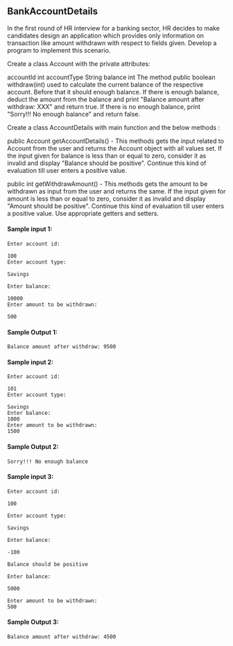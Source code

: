 ## BankAccountDetails
In the first round of HR interview for a banking sector,  HR decides to make candidates design an application which provides only  information on transaction like amount withdrawn with respect to fields given. Develop a program to implement this scenario.

Create a class Account with the private attributes:

accountId  int
accountType String
balance int
The method public boolean withdraw(int) used  to calculate the current balance of the respective account. Before that it should enough balance.  If there is enough balance, deduct the amount from the balance and print "Balance amount after withdraw: XXX" and return true.  If there is no enough balance, print "Sorry!!! No enough balance" and return false.

Create a class AccountDetails with main function and the below methods :

public Account getAccountDetails() -  This methods gets the input related to Account from the user and returns the Account object with all values set.  If the input given for balance is less than or equal to zero, consider it as invalid and display "Balance should be positive". Continue this kind of evaluation till user enters a positive value.

public int getWithdrawAmount() -  This methods gets the amount to be withdrawn as input from the user and returns the same.  If the input given for amount is less than or equal to zero, consider it as invalid and display "Amount should be positive". Continue this kind of evaluation till user enters a positive value.
Use appropriate getters and setters.

#### Sample input 1:
```
Enter account id:

100
Enter account type:

Savings

Enter balance:

10000
Enter amount to be withdrawn:

500
```
####  Sample Output 1:
```
Balance amount after withdraw: 9500
```
#### Sample input 2:
```
Enter account id:

101
Enter account type:

Savings
Enter balance:
1000
Enter amount to be withdrawn:
1500
```
####  Sample Output 2:
```
Sorry!!! No enough balance
```


#### Sample input 3:
```
Enter account id:

100

Enter account type:

Savings

Enter balance:

-100

Balance should be positive

Enter balance:

5000

Enter amount to be withdrawn:
500
```
####  Sample Output 3:
```
Balance amount after withdraw: 4500

```
